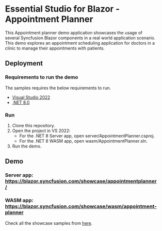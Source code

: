 # Essential Studio for Blazor - Appointment Planner

This Appointment planner demo application showcases the usage of several Syncfusion Blazor components in a real world application scenario. This demo explores an appointment scheduling application for doctors in a clinic to manage their appointments with patients.

## Deployment

### Requirements to run the demo

The samples requires the below requirements to run.

* [Visual Studio 2022](https://visualstudio.microsoft.com/vs/)
* [.NET 8.0](https://dotnet.microsoft.com/en-us/download/dotnet/8.0)

### Run

1. Clone this repository.
2. Open the project in VS 2022:
	- For the .NET 8 Server app, open server/AppointmentPlanner.csproj.
	- For the .NET 8 WASM app, open wasm/AppointmentPlanner.sln.
3. Run the demo.

## Demo

### Server app: <a href="https://blazor.syncfusion.com/showcase/appointmentplanner/" target="_blank">https://blazor.syncfusion.com/showcase/appointmentplanner/</a>

### WASM app: <a href="https://blazor.syncfusion.com/showcase/wasm/appointment-planner" target="_blank">https://blazor.syncfusion.com/showcase/wasm/appointment-planner</a>

Check all the showcase samples from <a href="https://blazor.syncfusion.com" target="_blank">here</a>.
